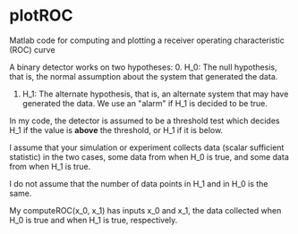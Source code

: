 # plotROC
Matlab code for computing and plotting a receiver operating characteristic (ROC) curve

A binary detector works on two hypotheses:
0. H_0: The null hypothesis, that is, the normal assumption about the system that generated the data.
1. H_1: The alternate hypothesis, that is, an alternate system that may have generated the data.  We use an "alarm" if H_1 is decided to be true.

In my code, the detector is assumed to be a threshold test which decides H_1 if the value is **above** the threshold, or H_1 if it is below.  

I assume that your simulation or experiment collects data (scalar sufficient statistic) in the two cases, some data from when H_0 is true, and some data from when H_1 is true.

I do not assume that the number of data points in H_1 and in H_0 is the same. 

My computeROC(x_0, x_1) has inputs x_0 and x_1, the data collected when H_0 is true and when H_1 is true, respectively. 


